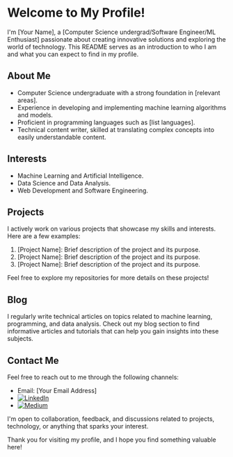 # Welcome to My Profile!

I'm [Your Name], a [Computer Science undergrad/Software Engineer/ML Enthusiast] passionate about creating innovative solutions and exploring the world of technology. This README serves as an introduction to who I am and what you can expect to find in my profile.

## About Me

- Computer Science undergraduate with a strong foundation in [relevant areas].
- Experience in developing and implementing machine learning algorithms and models.
- Proficient in programming languages such as [list languages].
- Technical content writer, skilled at translating complex concepts into easily understandable content.

## Interests

- Machine Learning and Artificial Intelligence.
- Data Science and Data Analysis.
- Web Development and Software Engineering.

## Projects

I actively work on various projects that showcase my skills and interests. Here are a few examples:

1. [Project Name]: Brief description of the project and its purpose.
2. [Project Name]: Brief description of the project and its purpose.
3. [Project Name]: Brief description of the project and its purpose.

Feel free to explore my repositories for more details on these projects!

## Blog

I regularly write technical articles on topics related to machine learning, programming, and data analysis. Check out my blog section to find informative articles and tutorials that can help you gain insights into these subjects.

## Contact Me

Feel free to reach out to me through the following channels:

- Email: [Your Email Address]
- [![LinkedIn](https://cdn-icons-png.flaticon.com/512/174/174857.png)](https://www.linkedin.com/in/tayyab-shafiq-11b587171/)
- [![Medium](https://miro.medium.com/v2/resize:fit:1400/1*psYl0y9DUzZWtHzFJLIvTw.png)](https://medium.com/@tayyabshafique_73575)

I'm open to collaboration, feedback, and discussions related to projects, technology, or anything that sparks your interest.

Thank you for visiting my profile, and I hope you find something valuable here!
